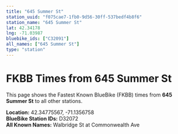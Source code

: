 ```yaml
---
title: "645 Summer St"
station_uuid: "f075cae7-1fb0-9d56-30ff-537bedf4b8f6"
station_name: "645 Summer St"
lat: 42.34178
lng: -71.03987
bluebike_ids: ["C32091"]
all_names: ["645 Summer St"]
type: "station"
---
```


# FKBB Times from 645 Summer St

This page shows the Fastest Known BlueBike (FKBB) times from **645 Summer St** to all other stations.

**Location:** 42.34775567, -71.1356758  
**BlueBike Station IDs:** D32072  
**All Known Names:** Walbridge St at Commonwealth Ave

